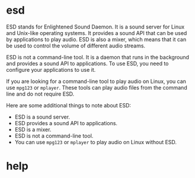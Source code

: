 # esd  

ESD stands for Enlightened Sound Daemon. It is a sound server for Linux and Unix-like operating systems. It provides a sound API that can be used by applications to play audio. ESD is also a mixer, which means that it can be used to control the volume of different audio streams.

ESD is not a command-line tool. It is a daemon that runs in the background and provides a sound API to applications. To use ESD, you need to configure your applications to use it.

If you are looking for a command-line tool to play audio on Linux, you can use `mpg123` or `mplayer`. These tools can play audio files from the command line and do not require ESD.

Here are some additional things to note about ESD:

* ESD is a sound server.
* ESD provides a sound API to applications.
* ESD is a mixer.
* ESD is not a command-line tool.
* You can use `mpg123` or `mplayer` to play audio on Linux without ESD.





# help 

```

```
